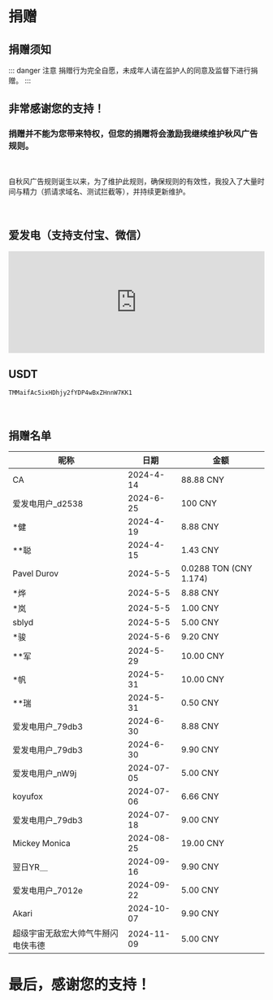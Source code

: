 # 捐赠

## 捐赠须知

::: danger 注意
捐赠行为完全自愿，未成年人请在监护人的同意及监督下进行捐赠。
:::

## 非常感谢您的支持！
### 捐赠并不能为您带来特权，但您的捐赠将会激励我继续维护秋风广告规则。

<br>

自秋风广告规则诞生以来，为了维护此规则，确保规则的有效性，我投入了大量时间与精力（抓请求域名、测试拦截等），并持续更新维护。

<br>

## 爱发电（支持支付宝、微信）

<iframe id="afdian_leaflet_AdsRule" src="https://afdian.com/leaflet?slug=AdsRule" width="100%" scrolling="no" height="200" frameborder="0"></iframe>

## USDT
```USDT-Trc20
TMMaifAc5ixHDhjy2fYDP4wBxZHnnW7KK1
```

<br>

## 捐赠名单

| 昵称                    | 日期        | 金额            |
|-----------------------|------------|-----------------|
| CA                    | 2024-4-14  | 88.88 CNY       |
| 爱发电用户_d2538       | 2024-6-25  | 100 CNY         |
| *健                   | 2024-4-19  | 8.88 CNY        |
| **聪                  | 2024-4-15  | 1.43 CNY        |
| Pavel Durov           | 2024-5-5   | 0.0288 TON (CNY 1.174) |
| *烨                   | 2024-5-5   | 8.88 CNY        |
| *岚                   | 2024-5-5   | 1.00 CNY        |
| sblyd | 2024-5-5 | 5.00 CNY | 
| *骏                   | 2024-5-6   | 9.20 CNY        |
| **军                  | 2024-5-29  | 10.00 CNY       |
| *帆                   | 2024-5-31  | 10.00 CNY       |
| **瑞                  | 2024-5-31  | 0.50 CNY        |
|爱发电用户_79db3  | 2024-6-30  | 8.88 CNY| 
|爱发电用户_79db3  | 2024-6-30  | 9.90 CNY| 
| 爱发电用户_nW9j | 2024-07-05 | 5.00 CNY |
| koyufox | 2024-07-06 | 6.66 CNY|
|爱发电用户_79db3  | 2024-07-18  | 9.00 CNY| 
|Mickey Monica  | 2024-08-25  | 19.00 CNY| 
|翌日YR＿  | 2024-09-16  | 9.90 CNY| 
|爱发电用户_7012e  | 2024-09-22  | 5.00 CNY| 
|Akari  | 2024-10-07  | 9.90 CNY| 
|超级宇宙无敌宏大帅气牛掰闪电侠韦德  | 2024-11-09  | 5.00 CNY| 

# 最后，感谢您的支持！
